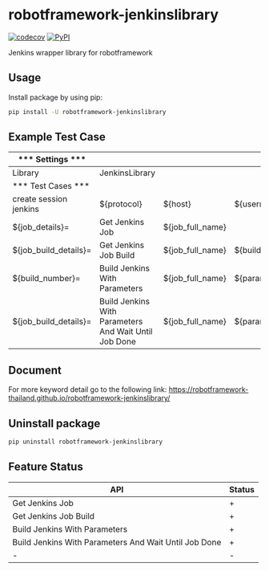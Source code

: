 # robotframework-jenkinslibrary
[![codecov](https://codecov.io/gh/robotframework-thailand/robotframework-jenkinslibrary/branch/master/graph/badge.svg)](https://codecov.io/gh/robotframework-thailand/robotframework-jenkinslibrary)
[![PyPI](https://img.shields.io/pypi/v/robotframework-jenkinslibrary.svg)](https://pypi.org/project/robotframework-jenkinslibrary/)

Jenkins wrapper library for robotframework

## Usage
Install package by using pip:
```bash
pip install -U robotframework-jenkinslibrary
```
## Example Test Case

*** Settings ***       |                       |                  |                 |                  |                  |
---------------------- |---------------------- |----------------- |---------------- |----------------- |----------------- |
Library                | JenkinsLibrary        |                  |                 |                  |                  |
*** Test Cases ***     |                       |                  |                 |                  |                  |
create session jenkins | ${protocol}           | ${host}          | ${username}     | ${password}      | ${verify}        |
${job_details}=        | Get Jenkins Job       | ${job_full_name} |                 |                  |                  |
${job_build_details}=  | Get Jenkins Job Build | ${job_full_name} | ${build_number} |                  |                  |
${build_number}=       | Build Jenkins With Parameters | ${job_full_name} | ${parameters_string} |     |                  |
${job_build_details}=  | Build Jenkins With Parameters And Wait Until Job Done | ${job_full_name} | ${parameters_string} | 10 | 2 |

## Document
For more keyword detail go to the following link:
https://robotframework-thailand.github.io/robotframework-jenkinslibrary/

## Uninstall package
```bash
pip uninstall robotframework-jenkinslibrary 
```

## Feature Status
| API | Status |
|---|---|
| Get Jenkins Job | + |
| Get Jenkins Job Build | + |
| Build Jenkins With Parameters | + |
| Build Jenkins With Parameters And Wait Until Job Done | + |
| - | - |